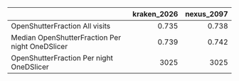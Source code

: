 |                                                 |   kraken_2026 |   nexus_2097 |
|:------------------------------------------------|--------------:|-------------:|
| OpenShutterFraction All visits                  |         0.735 |        0.738 |
| Median OpenShutterFraction Per night OneDSlicer |         0.739 |        0.742 |
| OpenShutterFraction Per night OneDSlicer        |      3025     |     3025     |
